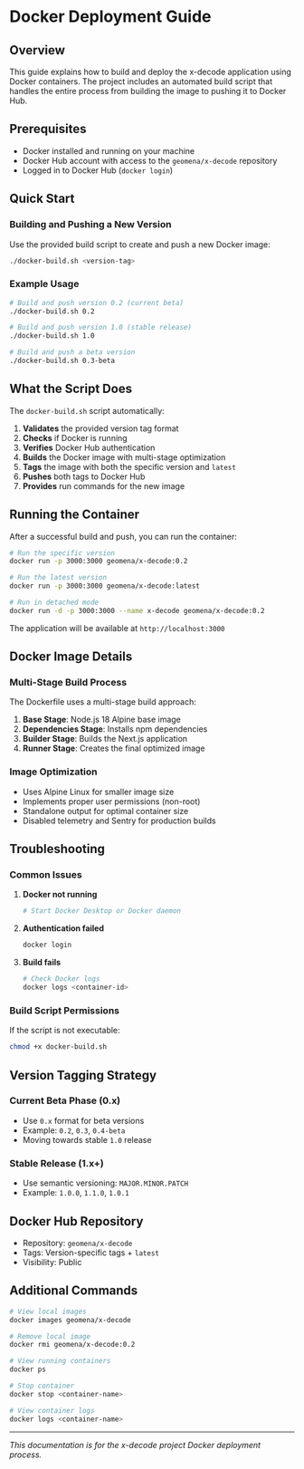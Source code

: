 # Docker Deployment Guide

## Overview

This guide explains how to build and deploy the x-decode application using Docker containers. The project includes an automated build script that handles the entire process from building the image to pushing it to Docker Hub.

## Prerequisites

- Docker installed and running on your machine
- Docker Hub account with access to the `geomena/x-decode` repository
- Logged in to Docker Hub (`docker login`)

## Quick Start

### Building and Pushing a New Version

Use the provided build script to create and push a new Docker image:

```bash
./docker-build.sh <version-tag>
```

### Example Usage

```bash
# Build and push version 0.2 (current beta)
./docker-build.sh 0.2

# Build and push version 1.0 (stable release)
./docker-build.sh 1.0

# Build and push a beta version
./docker-build.sh 0.3-beta
```

## What the Script Does

The `docker-build.sh` script automatically:

1. **Validates** the provided version tag format
2. **Checks** if Docker is running
3. **Verifies** Docker Hub authentication
4. **Builds** the Docker image with multi-stage optimization
5. **Tags** the image with both the specific version and `latest`
6. **Pushes** both tags to Docker Hub
7. **Provides** run commands for the new image

## Running the Container

After a successful build and push, you can run the container:

```bash
# Run the specific version
docker run -p 3000:3000 geomena/x-decode:0.2

# Run the latest version
docker run -p 3000:3000 geomena/x-decode:latest

# Run in detached mode
docker run -d -p 3000:3000 --name x-decode geomena/x-decode:0.2
```

The application will be available at `http://localhost:3000`

## Docker Image Details

### Multi-Stage Build Process

The Dockerfile uses a multi-stage build approach:

1. **Base Stage**: Node.js 18 Alpine base image
2. **Dependencies Stage**: Installs npm dependencies
3. **Builder Stage**: Builds the Next.js application
4. **Runner Stage**: Creates the final optimized image

### Image Optimization

- Uses Alpine Linux for smaller image size
- Implements proper user permissions (non-root)
- Standalone output for optimal container size
- Disabled telemetry and Sentry for production builds

## Troubleshooting

### Common Issues

1. **Docker not running**

    ```bash
    # Start Docker Desktop or Docker daemon
    ```

2. **Authentication failed**

    ```bash
    docker login
    ```

3. **Build fails**
    ```bash
    # Check Docker logs
    docker logs <container-id>
    ```

### Build Script Permissions

If the script is not executable:

```bash
chmod +x docker-build.sh
```

## Version Tagging Strategy

### Current Beta Phase (0.x)

- Use `0.x` format for beta versions
- Example: `0.2`, `0.3`, `0.4-beta`
- Moving towards stable `1.0` release

### Stable Release (1.x+)

- Use semantic versioning: `MAJOR.MINOR.PATCH`
- Example: `1.0.0`, `1.1.0`, `1.0.1`

## Docker Hub Repository

- Repository: `geomena/x-decode`
- Tags: Version-specific tags + `latest`
- Visibility: Public

## Additional Commands

```bash
# View local images
docker images geomena/x-decode

# Remove local image
docker rmi geomena/x-decode:0.2

# View running containers
docker ps

# Stop container
docker stop <container-name>

# View container logs
docker logs <container-name>
```

---

_This documentation is for the x-decode project Docker deployment process._
